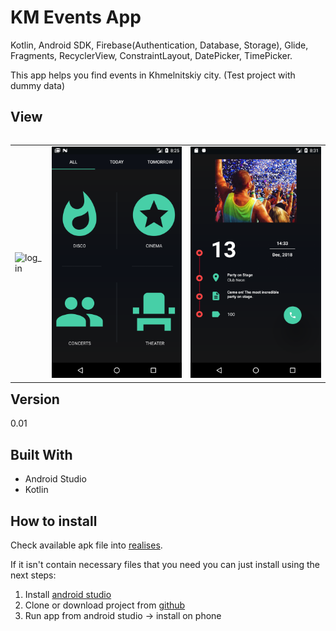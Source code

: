 # KM Events App
Kotlin, Android SDK, Firebase(Authentication, Database, Storage), Glide, Fragments, RecyclerView, ConstraintLayout, DatePicker, TimePicker. 

This app helps you find events in Khmelnitskiy city. (Test project with dummy data)

## View
<table align="left" width="100%">
  <tbody>
    <tr>
      <td colspan="1"> <img src="./screenshots/01.png" alt="log_in"/> </td>
      <td colspan="1"> <img src="./screenshots/03.png" alt="list_of_ent"/> </td>
      <td colspan="1"> <img src="./screenshots/04.png" alt="event_details"/> </td>
    </tr>
  </tbody>
</table>

## Version
0.01
## Built With
* Android Studio
* Kotlin

## How to install
Check available apk file into [realises](https://github.com/parnekov/KM-Events-App/releases).

If it isn't contain necessary files that you need you can just install using the next steps:

1. Install [android studio](https://developer.android.com/studio/)
2. Clone or download project from [github](https://github.com/parnekov/KM-Events-App/)
3. Run app from android studio -> install on phone
